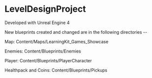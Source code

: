 # LevelDesignProject

Developed with Unreal Engine 4

New blueprints created and changed are in the following directories --


Map: Content/Maps/LearningKit_Games_Showcase


Enemies: Content/Blueprints/Enemies


Player: Content/Blueprints/PlayerCharacter


Healthpack and Coins: Content/Blueprints/Pickups
